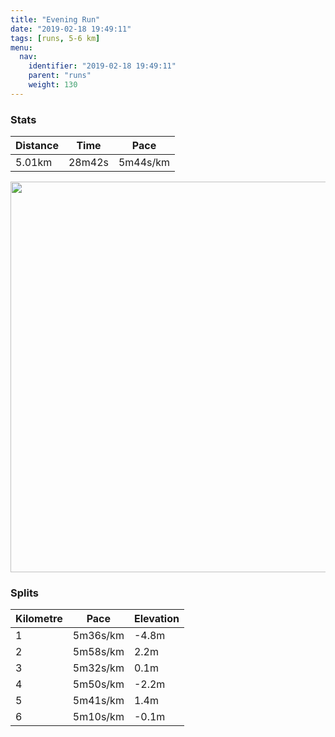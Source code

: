 ```yaml
---
title: "Evening Run"
date: "2019-02-18 19:49:11"
tags: [runs, 5-6 km]
menu:
  nav:
    identifier: "2019-02-18 19:49:11"
    parent: "runs"
    weight: 130
---
```


### Stats

| Distance | Time | Pace |
|----------|------|------|
|5.01km|28m42s|5m44s/km|

<img src='https://maps.googleapis.com/maps/api/staticmap?maptype=terrain&path=enc:aqjeIhyyLnGlK|EbAfLpTzEbQxFbe@u@qA|@bOwAxl@hCiTgBsg@l@dBiGqd@cHgWkJ_PyDU_HeL&key=AIzaSyBPVQ_iynBzLujdhfLzy8Z-5zczbktE55k&size=800x800&scale=2&markers=color:yellow|label:S|53.47105,-2.26725&markers=color:green|label:F|53.47109000000001,-2.2673' width='625' />

### Splits

| Kilometre | Pace | Elevation |
|------|------|-----------|
|1|5m36s/km|-4.8m|
|2|5m58s/km|2.2m|
|3|5m32s/km|0.1m|
|4|5m50s/km|-2.2m|
|5|5m41s/km|1.4m|
|6|5m10s/km|-0.1m|

